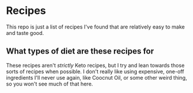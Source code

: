 # Recipes
This repo is just a list of recipes I've found that are relatively easy to make and taste good.

## What types of diet are these recipes for
These recipes aren't *strictly* Keto recipes, but I try and lean towards those sorts of recipes when possible. I don't really like using expensive, one-off ingredients I'll never use again, like Coocnut Oil, or some other weird thing, so you won't see much of that here.
